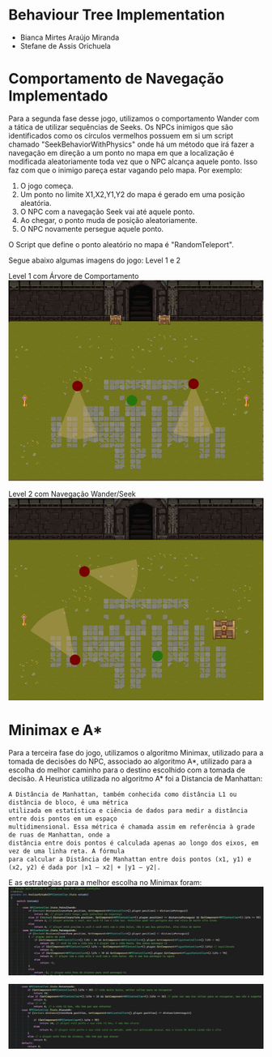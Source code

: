 # Behaviour Tree Implementation
- Bianca Mirtes Araújo Miranda
- Stefane de Assis Orichuela

# Comportamento de Navegação Implementado
Para a segunda fase desse jogo, utilizamos o comportamento Wander com a tática de utilizar sequências de Seeks. 
Os NPCs inimigos que são identificados como os círculos vermelhos possuem em si um script chamado "SeekBehaviorWithPhysics" onde há um método que irá fazer 
a navegação em direção a um ponto no mapa em que a localização é modificada aleatoriamente toda vez que o NPC alcança aquele ponto. Isso faz com que o inimigo pareça estar 
vagando pelo mapa. 
Por exemplo: 
1. O jogo começa.
2. Um ponto no limite X1,X2,Y1,Y2 do mapa é gerado em uma posição aleatória.
3. O NPC com a navegação Seek vai até aquele ponto.
4. Ao chegar, o ponto muda de posição aleatoriamente.
5. O NPC novamente persegue aquele ponto. 

O Script que define o ponto aleatório no mapa é "RandomTeleport". 

Segue abaixo algumas imagens do jogo: Level 1 e 2

Level 1 com Árvore de Comportamento
![level1](Assets/NPCIBTREE.png)

Level 2 com Navegação Wander/Seek
![level2](Assets/NPWANDERSEEK.png)

# Minimax e A*
Para a terceira fase do jogo, utilizamos o algoritmo Minimax, utilizado para a tomada de decisões do NPC, associado ao algoritmo A*, utilizado para a escolha do melhor caminho para o destino escolhido com a tomada de decisão.
A Heuristica utilizada no algoritmo A* foi a Distancia de Manhattan:
```
A Distância de Manhattan, também conhecida como distância L1 ou distância de bloco, é uma métrica
utilizada em estatística e ciência de dados para medir a distância entre dois pontos em um espaço
multidimensional. Essa métrica é chamada assim em referência à grade de ruas de Manhattan, onde a
distância entre dois pontos é calculada apenas ao longo dos eixos, em vez de uma linha reta. A fórmula
para calcular a Distância de Manhattan entre dois pontos (x1, y1) e (x2, y2) é dada por |x1 – x2| + |y1 – y2|.
```
E as estrategias para a melhor escolha no Minimax foram:
![Minimax1](Assets/Captura%20de%20tela%202025-01-24%20000817.png)

![Minimax2](Assets/Captura%20de%20tela%202025-01-24%20000919.png)
